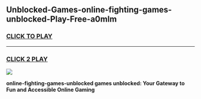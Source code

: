 
## Unblocked-Games-online-fighting-games-unblocked-Play-Free-a0mlm
<h3>
<a href="https://premium76.site?title=online-fighting-games-unblocked&ref=18A1">CLICK TO PLAY</a></h3>
<hr>

<h3>
<a href="https://premium76.site?title=online-fighting-games-unblocked&ref=18A1">CLICK 2 PLAY</a>
  
</h3>

<a href="https://premium76.site?title=online-fighting-games-unblocked&ref=18A1"><img src="https://clearcache.store/games.png"></a>


**online-fighting-games-unblocked games unblocked: Your Gateway to Fun and Accessible Online Gaming**
